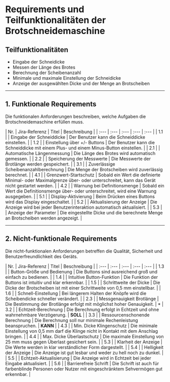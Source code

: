 # Requirements und Teilfunktionalitäten der Brotschneidemaschine

## Teilfunktionalitäten

* Eingabe der Schneidicke
* Messen der Länge des Brotes
* Berechnung der Scheibenanzahl
* Minimale und maximale Einstellung der Schneidicke
* Anzeige der ausgewählten Dicke und der Menge an Brotscheiben


---

## 1. Funktionale Requirements

Die funktionalen Anforderungen beschreiben, welche Aufgaben die Brotschneidemaschine erfüllen muss.

| Nr. | Jira-Referenz | Titel | Beschreibung |
| :--- | :--- | :--- | :--- | :--- |
| 1.1 | | Eingabe der Schneiddicke | Der Benutzer kann die Schneiddicke einstellen. | 
| 1.2 | | Einstellung über +/- Buttons | Der Benutzer kann die Schneiddicke mit einem Plus- und einem Minus-Button einstellen. | 
| 2.1 | | Automatische Längenmessung | Die Länge des Brotes wird automatisch gemessen. |
| 2.2 | | Speicherung der Messwerte | Die Messwerte der Brotlänge werden gespeichert. | 
| 3.1 | | Zuverlässige Scheibenanzahlberechnung | Die Menge der Brotscheiben wird zuverlässig berechnet. |
| 4.1 | | Grenzwert-Startschutz | Sobald ein Wert die definierte Minimal- oder Maximalgrenze über- oder unterschreitet, kann das Gerät nicht gestartet werden. | 
| 4.2 | | Warnung bei Definitionsmenge | Sobald ein Wert die Definitionsmenge über- oder unterschreitet, wird eine Warnung ausgegeben. | 
| 5.1 | | Display-Aktivierung | Beim Drücken eines Buttons wird das Display eingeschaltet. | 
| 5.2 | | Aktualisierung der Anzeige | Die Anzeige wird bei jeder Benutzerinteraktion automatisch aktualisiert. | 
| 5.3 | | Anzeige der Parameter | Die eingestellte Dicke und die berechnete Menge an Brotscheiben werden angezeigt. |

---

## 2. Nicht-funktionale Requirements

Die nicht-funktionalen Anforderungen betreffen die Qualität, Sicherheit und Benutzerfreundlichkeit des Geräts.

| Nr. | Jira-Referenz | Titel | Beschreibung | 
| :--- | :--- | :--- | :--- | :--- |
| 1.3 | | Button-Größe und Bedienung | Die Buttons sind ausreichend groß und einfach zu bedienen. | 
| 1.4 | | Intuitive Button-Funktion | Die Funktion der Buttons ist intuitiv und klar erkennbar. | 
| 1.5 | | Schrittweite der Dicke | Die Dicke der Brotscheiben ist mit einer Schrittweite von 0,5 mm einstellbar. | 
| 1.6 | | Schnell-Einstellung | Bei längerem Halten der Knöpfe wird die Scheibendicke schneller verändert. | 
| 2.3 | | Messgenauigkeit Brotlänge | Die Bestimmung der Brotlänge erfolgt mit möglichst hoher Genauigkeit. | *
| 3.2 | | Echtzeit-Berechnung | Die Berechnung erfolgt in Echtzeit und ohne wahrnehmbare Verzögerung. | **SOLL** |
| 3.3 | | Ressourcenschonende Berechnung | Die Berechnung soll nur minimale Rechenleistung beanspruchen. | **KANN** |
| 4.3 | | Min. Dicke Klingenschutz | Die minimale Einstellung von 0,5 mm darf die Klinge nicht in Kontakt mit dem Anschlag bringen. | 
| 4.4 | | Max. Dicke Überlastschutz | Die maximale Einstellung von 25 mm muss gegen Überlast gesichert sein. | 
| 5.3 | | Klarheit der Anzeige | Die Werte werden in klar verständlicher Form dargestellt. | 
| 5.4 | | Helligkeit der Anzeige | Die Anzeige ist gut lesbar und weder zu hell noch zu dunkel. |
| 5.5 | | Echtzeit-Aktualisierung | Die Anzeige wird in Echtzeit bei jeder Eingabe aktualisiert. | 
| 5.6 | | Barrierefreie Schrift | Die Schrift ist auch für farbenblinde Personen oder Nutzer mit eingeschränktem Sehvermögen gut erkennbar. | 
